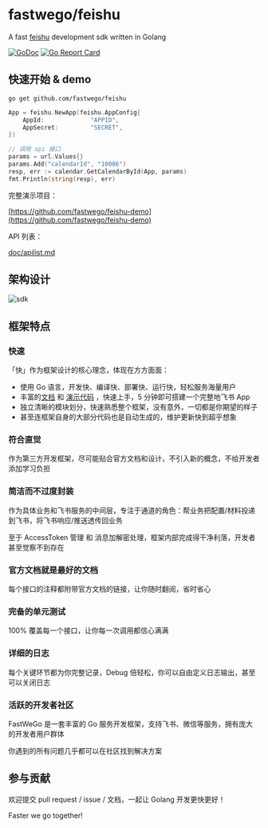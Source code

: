 # fastwego/feishu

A fast [feishu](https://open.feishu.cn/) development sdk written in Golang

[![GoDoc](https://pkg.go.dev/badge/github.com/fastwego/feishu?status.svg)](https://pkg.go.dev/github.com/fastwego/feishu?tab=doc)
[![Go Report Card](https://goreportcard.com/badge/github.com/fastwego/feishu)](https://goreportcard.com/report/github.com/fastwego/feishu)

## 快速开始 & demo

```shell script
go get github.com/fastwego/feishu
```
```go
App = feishu.NewApp(feishu.AppConfig{
    AppId:             "APPID",
    AppSecret:         "SECRET",
})

// 调用 api 接口
params = url.Values{}
params.Add("calendarId", "10086")
resp, err := calendar.GetCalendarById(App, params)
fmt.Println(string(resp), err)
```

完整演示项目：

[https://github.com/fastwego/feishu-demo](https://github.com/fastwego/feishu-demo)

API 列表：

[doc/apilist.md](doc/apilist.md)

## 架构设计

![sdk](./doc/img/sdk.jpg)

## 框架特点

### 快速

「快」作为框架设计的核心理念，体现在方方面面：

- 使用 Go 语言，开发快、编译快、部署快、运行快，轻松服务海量用户
- 丰富的[文档](https://pkg.go.dev/github.com/fastwego/feishu) 和 [演示代码](https://github.com/fastwego/feishu-demo) ，快速上手，5 分钟即可搭建一个完整地飞书 App
- 独立清晰的模块划分，快速熟悉整个框架，没有意外，一切都是你期望的样子
- 甚至连框架自身的大部分代码也是自动生成的，维护更新快到超乎想象

### 符合直觉

作为第三方开发框架，尽可能贴合官方文档和设计，不引入新的概念，不给开发者添加学习负担

### 简洁而不过度封装

作为具体业务和飞书服务的中间层，专注于通道的角色：帮业务把配置/材料投递到飞书，将飞书响应/推送透传回业务

至于 AccessToken 管理 和 消息加解密处理，框架内部完成得干净利落，开发者甚至觉察不到存在

### 官方文档就是最好的文档

每个接口的注释都附带官方文档的链接，让你随时翻阅，省时省心

### 完备的单元测试

100% 覆盖每一个接口，让你每一次调用都信心满满

### 详细的日志

每个关键环节都为你完整记录，Debug 倍轻松，你可以自由定义日志输出，甚至可以关闭日志

### 活跃的开发者社区

FastWeGo 是一套丰富的 Go 服务开发框架，支持飞书、微信等服务，拥有庞大的开发者用户群体

你遇到的所有问题几乎都可以在社区找到解决方案

## 参与贡献

欢迎提交 pull request / issue / 文档，一起让 Golang 开发更快更好！

Faster we go together!
